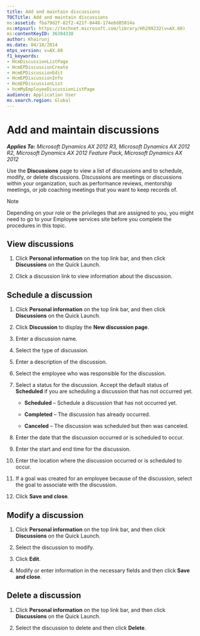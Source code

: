 ```yaml
---
title: Add and maintain discussions
TOCTitle: Add and maintain discussions
ms:assetid: fba79d2f-82f2-421f-8448-174e6d85014a
ms:mtpsurl: https://technet.microsoft.com/library/Hh299232(v=AX.60)
ms:contentKeyID: 36384338
author: Khairunj
ms.date: 04/18/2014
mtps_version: v=AX.60
f1_keywords:
- HcmDiscussionListPage
- HcmEPDiscussionCreate
- HcmEPDiscussionEdit
- HcmEPDiscussionInfo
- HcmEPDiscussionList
- hcmMyEmployeeDiscussionListPage
audience: Application User
ms.search.region: Global
---
```


# Add and maintain discussions 


_**Applies To:** Microsoft Dynamics AX 2012 R3, Microsoft Dynamics AX 2012 R2, Microsoft Dynamics AX 2012 Feature Pack, Microsoft Dynamics AX 2012_

Use the **Discussions** page to view a list of discussions and to schedule, modify, or delete discussions. Discussions are meetings or discussions within your organization, such as performance reviews, mentorship meetings, or job coaching meetings that you want to keep records of.


> [!NOTE]
> <P>Depending on your role or the privileges that are assigned to you, you might need to go to your Employee services site before you complete the procedures in this topic.</P>



## View discussions

1.  Click **Personal information** on the top link bar, and then click **Discussions** on the Quick Launch.

2.  Click a discussion link to view information about the discussion.

## Schedule a discussion

1.  Click **Personal information** on the top link bar, and then click **Discussions** on the Quick Launch.

2.  Click **Discussion** to display the **New discussion page**.

3.  Enter a discussion name.

4.  Select the type of discussion.

5.  Enter a description of the discussion.

6.  Select the employee who was responsible for the discussion.

7.  Select a status for the discussion. Accept the default status of **Scheduled** if you are scheduling a discussion that has not occurred yet.
    
      - **Scheduled** – Schedule a discussion that has not occurred yet.
    
      - **Completed** – The discussion has already occurred.
    
      - **Canceled** – The discussion was scheduled but then was canceled.

8.  Enter the date that the discussion occurred or is scheduled to occur.

9.  Enter the start and end time for the discussion.

10. Enter the location where the discussion occurred or is scheduled to occur.

11. If a goal was created for an employee because of the discussion, select the goal to associate with the discussion.

12. Click **Save and close**.

## Modify a discussion

1.  Click **Personal information** on the top link bar, and then click **Discussions** on the Quick Launch.

2.  Select the discussion to modify.

3.  Click **Edit**.

4.  Modify or enter information in the necessary fields and then click **Save and close**.

## Delete a discussion

1.  Click **Personal information** on the top link bar, and then click **Discussions** on the Quick Launch.

2.  Select the discussion to delete and then click **Delete**.

  


